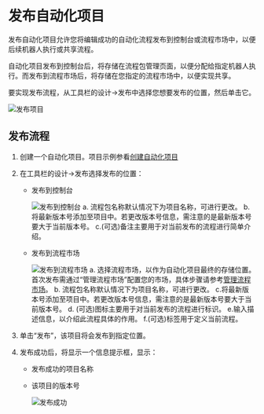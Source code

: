 # 发布自动化项目
发布自动化项目允许您将编辑成功的自动化流程发布到控制台或流程市场中，以便后续机器人执行或共享流程。

自动化项目发布到控制台后，将存储在流程包管理页面，以便分配给指定机器人执行。而发布到流程市场后，将存储在您指定的流程市场中，以便实现共享。

要实现发布流程，从工具栏的设计->发布中选择您想要发布的位置，然后单击它。

![发布项目](https://docimages.blob.core.chinacloudapi.cn/images/Studio/automationProject/publishProject/choosePosition.PNG)

## 发布流程
1. 创建一个自动化项目。项目示例参看[创建自动化项目](./CreateProject.md)
2. 在工具栏的设计->发布选择发布的位置：
    * 发布到控制台
    
        ![发布到控制台](https://docimages.blob.core.chinacloudapi.cn/images/Studio/automationProject/publishProject/publishToConsole.PNG)
    a. 流程包名称默认情况下为项目名称，可进行更改。
    b. 将最新版本号添加至项目中。若更改版本号信息，需注意的是最新版本号要大于当前版本号。
    c.(可选)备注主要用于对当前发布的流程进行简单介绍。

    * 发布到流程市场
    
        ![发布到流程市场](https://docimages.blob.core.chinacloudapi.cn/images/Studio/automationProject/publishProject/publishToFlowmarket.PNG)
    a. 选择流程市场，以作为自动化项目最终的存储位置。首次发布需通过“管理流程市场”配置您的市场，具体步骤请参考[管理流程市场](../Market.md)。
    b. 流程包名称默认情况下为项目名称，可进行更改。
    c.将最新版本号添加至项目中。若更改版本号信息，需注意的是最新版本号要大于当前版本号。
    d. (可选)图标主要用于对当前发布的流程进行标识。
    e.输入描述信息，以介绍此流程具体的作用。
    f.(可选)标签用于定义当前流程。

3. 单击“发布”，该项目将会发布到指定位置。
4. 发布成功后，将显示一个信息提示框，显示：
    * 发布成功的项目名称
    * 该项目的版本号

        ![发布成功](https://docimages.blob.core.chinacloudapi.cn/images/Studio/automationProject/publishProject/publishSuccess.PNG)